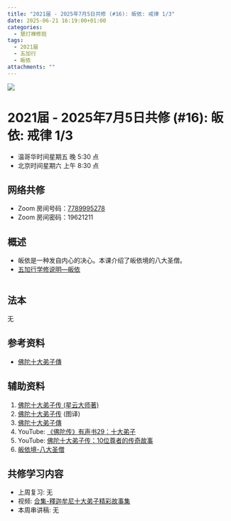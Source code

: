 ```yaml
---
title: "2021届 - 2025年7月5日共修 (#16): 皈依: 戒律 1/3"
date: 2025-06-21 16:19:00+01:00
categories:
  - 慧灯禅修班
tags:
  - 2021届
  - 五加行
  - 皈依
attachments: ""
---
```

![](/f/up/maxresdefault.jpg)

# 2021届 - 2025年7月5日共修 (#16): 皈依: 戒律 1/3

* 温哥华时间星期五 晚 5:30 点
* 北京时间星期六 上午 8:30 点

## 网络共修

* Zoom 房间号码：[7789995278](https://zoom.us/j/7789995278)
* Zoom 房间密码：19621211

## 概述

* 皈依是一种发自内心的决心。本课介绍了皈依境的八大圣僧。
* [](<>)[](<>)[](<>)[](<>)[](<>)[](<>)[](<>)[](<>)[](<>)[](https://fohuifayu.com/index.php/huideng-jiangtang/chanxiuke/zen-04/8656-zen04-gy)[五加行学修说明—皈依](https://fohuifayu.com/index.php/huideng-jiangtang/chanxiuke/zen-04/8656-zen04-gy)

![]()

## 法本

[](<>)[](<>)[](<>)[](https://huidengchanxiu.net/books/b3/)[](https://fohuifayu.com/index.php/huideng-zhiguang/huideng-series/si-ce)[](https://fohuifayu.com/index.php/huideng-zhiguang/huideng-series/si-ce/236-a00033)[](<>)无[](<>)[](<>)[](<>)[](<>)[](<>)[](<>)[](<>)[](<>)[](<>)[](<>)[](<>)

## 参考资料

* [](/f/up/大圆满传承源流.jpg)[](https://huidengvan.com/f/up/%E5%A4%A7%E5%9C%86%E6%BB%A1%E9%BE%99%E9%92%A6%E5%AE%81%E6%8F%90%E4%BC%A0%E6%89%BF%E7%A5%96%E5%B8%88%E4%BC%A0.pdf)[](https://huidengchanxiu.net/refs/cczj/8dps)[](https://www.xianmixuezi.com/%E4%BC%A0%E6%89%BF%E6%BA%90%E6%B5%81/%E4%BC%A0%E6%89%BF%E7%A5%96%E5%B8%88)[佛陀十大弟子傳](https://huidengchanxiu.net/refs/cczj/10ddz/)

## **辅助资料**

1. [](/f/up/大圆满传承源流.jpg)[](<>)[佛陀十大弟子传 (星云大师著)](http://read.goodweb.net.cn/news/news_more.asp?lm2=716)
2. [佛陀十大弟子传](https://drive.google.com/file/d/1sFVHz4yREATp69H7tlM577e_vAMhdxgt/view?pli=1) (图译)
3. [佛陀十大弟子傳](http://hksytma.org.hk/07/book/STORY%20BOOK/%E4%BD%9B%E9%99%80%E5%8D%81%E5%A4%A7%E5%BC%9F%E5%AD%90%E5%82%B3.pdf)
4. YouTube: [《佛陀传》有声书29：十大弟子](https://www.youtube.com/watch?v=xYXhHwuZ-_s)
5. YouTube: [佛陀十大弟子传：10位尊者的传奇故事](https://www.youtube.com/watch?v=SmSpagCb1Ik)
6. [](http://buddhism.lib.ntu.edu.tw/FULLTEXT/sutra/T/T20n1167.pdf)[皈依境-八大圣僧](/f/up/皈依境-八大圣僧.pdf)

## 共修学习内容

* 上周复习: [](<>)[](<>)[](<>)[](<>)[](<>)[](<>)[](<>)[](/f/up/开显解脱道略释1-思考题.pptx)[](/f/up/开显解脱道略释2-思考题.pptx)[](/f/up/开显解脱道略释3-思考题.pptx)[](/f/up/开显解脱道略释4-思考题.pptx)[](https://fohuifayu.com/index.php/huideng-jiangtang/chanxiuke/zen-04/2542-l17092)无[](<>)[](<>)[](<>)[](<>)[](<>)[](<>)[](<>)[](<>)[](<>)[](<>)[](<>)
* 视频: [合集-釋迦牟尼十大弟子精彩故事集](https://www.youtube.com/watch?v=LBELbsSGdic)
* 本周串讲稿: [](/f/up/串讲稿-皈依境-传承上师vf.pdf)[](<>)[](<>)[](<>)[](<>)[](<>)[](<>)[](<>)[](<>)[](<>)[](<>)[](<>)[](<>)无[](<>)[](<>)[](<>)[](<>)[](<>)[](<>)[](<>)[](<>)[](<>)[](<>)[](<>)

[](<>)[](<>)[](<>)[](<>)[](<>)[](<>)[](<>)[](<>)[](/f/up/串讲稿-皈依.docx)
